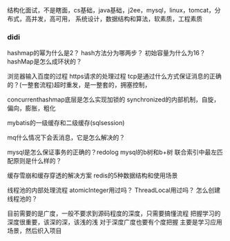 结构化面试，不是瞎面，cs基础，java基础，j2ee，mysql，linux，tomcat，分布式，高并发，高可用，
系统设计，数据结构和算法，软素质，工程素质

### didi

hashmap的幂为什么是2？
hash方法分为哪两步？
初始容量为什么为16？
hashMap是怎么成环状的？

浏览器输入百度的过程
https请求的处理过程
tcp是通过什么方式保证消息的正确的？(一整套流程)超时重发，是一整套的，拥塞控制，

concurrenthashmap底层是怎么实现加锁的
synchronized的内部机制，自旋，偏向，膨胀，粗化

mybatis的一级缓存和二级缓存(sqlsession)

mq什么情况下会丢消息，它是怎么解决的？

mysql是怎么保证事务的正确的？redolog
mysql的b树和b+树
联合索引中最左匹配原则是什么样的？

缓存雪崩和缓存穿透的解决方案
redis的5种数据结构和使用场景

线程池的内部处理流程
atomicInteger用过吗？
ThreadLocal用过吗？
怎么创建线程池的？

目前需要的是广度，一般不要求到源码程度的深度，只需要搞懂流程
把握学习的深度很重要，该深的深，该浅的浅
对于深度广度也要有个度把握
主要是学习应用场景，然后织入项目